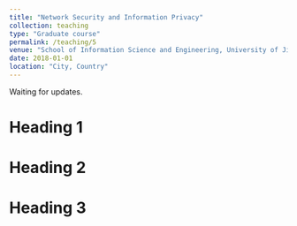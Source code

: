 ```yaml
---
title: "Network Security and Information Privacy"
collection: teaching
type: "Graduate course"
permalink: /teaching/5
venue: "School of Information Science and Engineering, University of Jinan"
date: 2018-01-01
location: "City, Country"
---
```


Waiting for updates.

Heading 1
======

Heading 2
======

Heading 3
======
